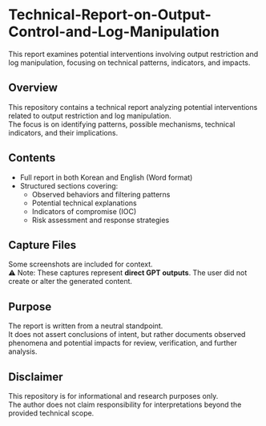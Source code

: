 # Technical-Report-on-Output-Control-and-Log-Manipulation
This report examines potential interventions involving output restriction and log manipulation, focusing on technical patterns, indicators, and impacts.
## Overview
This repository contains a technical report analyzing potential interventions related to output restriction and log manipulation.  
The focus is on identifying patterns, possible mechanisms, technical indicators, and their implications.

## Contents
- Full report in both Korean and English (Word format)
- Structured sections covering:
  - Observed behaviors and filtering patterns  
  - Potential technical explanations  
  - Indicators of compromise (IOC)  
  - Risk assessment and response strategies
 
## Capture Files
Some screenshots are included for context.  
⚠️ Note: These captures represent **direct GPT outputs**. The user did not create or alter the generated content.

## Purpose
The report is written from a neutral standpoint.  
It does not assert conclusions of intent, but rather documents observed phenomena and potential impacts for review, verification, and further analysis.

## Disclaimer
This repository is for informational and research purposes only.  
The author does not claim responsibility for interpretations beyond the provided technical scope.
